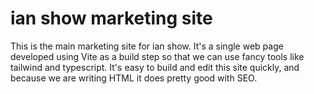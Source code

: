 # ian show marketing site

This is the main marketing site for ian show. It's a single web page developed using Vite as a build step so that we can use fancy tools like tailwind and typescript. It's easy to build and edit this site quickly, and because we are writing HTML it does pretty good with SEO.
